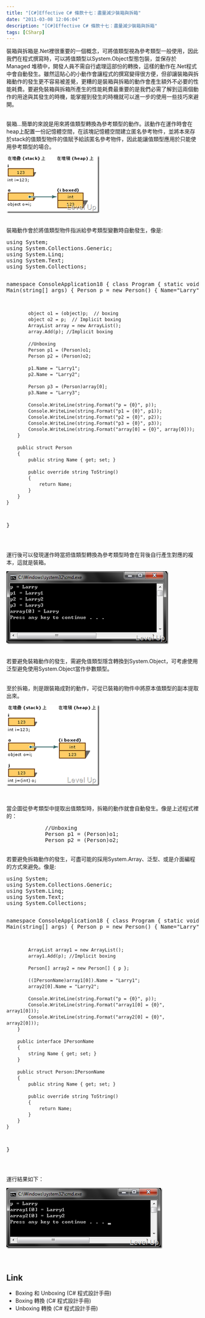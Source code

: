 ```yaml
---
title: "[C#]Effective C# 條款十七：盡量減少裝箱與拆箱"
date: "2011-03-08 12:06:04"
description: "[C#]Effective C# 條款十七：盡量減少裝箱與拆箱"
tags: [CSharp]
---
```


<p>
	裝箱與拆箱是.Net裡很重要的一個概念，可將值類型視為參考類型一般使用，因此我們在程式撰寫時，可以將值類型以System.Object型態包裝，並保存於Managed 堆積中，開發人員不需自行處理這部份的轉換，這樣的動作在.Net程式中會自動發生。雖然這貼心的小動作會讓程式的撰寫變得很方便，但卻讓裝箱與拆箱動作的發生更不容易被差覺，更糟的是裝箱與拆箱的動作會產生額外不必要的性能耗費。要避免裝箱與拆箱所產生的性能耗費最重要的是我們必需了解到這兩個動作的用途與其發生的時機，能掌握到發生的時機就可以進一步的使用一些技巧來避開。</p>
<p>
	<br />
	裝箱...簡單的來說是用來將值類型轉換為參考類型的動作。該動作在運作時會在heap上配置一份記憶體空間，在該塊記憶體空間建立匿名參考物件，並將本來存於stack的值類型物件的值賦予給該匿名參考物件，因此能讓值類型應用於只能使用參考類型的場合。</p>
<p>
	<img alt="image" border="0" height="151" src="\images\posts\21712\image_thumb_3.png" style="border-bottom: 0px; border-left: 0px; border-top: 0px; border-right: 0px" width="244" /></p>
<p>
	<br />
	裝箱動作會於將值類型物件指派給參考類型變數時自動發生，像是:</p>
<div class="wlWriterSmartContent" id="scid:812469c5-0cb0-4c63-8c15-c81123a09de7:91b83bf4-c17d-4ccc-b2d5-d125038eeadd" style="padding-bottom: 0px; margin: 0px; padding-left: 0px; padding-right: 0px; display: inline; float: none; padding-top: 0px">
	<pre class="c#" name="code">
using System;
using System.Collections.Generic;
using System.Linq;
using System.Text;
using System.Collections;

namespace ConsoleApplication18
{
    class Program
    {
        static void Main(string[] args)
        {
            Person p = new Person() { Name="Larry"};

            object o1 = (object)p;  // boxing
            object o2 = p;  // Implicit boxing
            ArrayList array = new ArrayList();
            array.Add(p); //Implicit boxing

            //Unboxing
            Person p1 = (Person)o1;
            Person p2 = (Person)o2;

            p1.Name = "Larry1";
            p2.Name = "Larry2";

            Person p3 = (Person)array[0];
            p3.Name = "Larry3";

            Console.WriteLine(string.Format("p = {0}", p));
            Console.WriteLine(string.Format("p1 = {0}", p1));
            Console.WriteLine(string.Format("p2 = {0}", p2));
            Console.WriteLine(string.Format("p3 = {0}", p3));
            Console.WriteLine(string.Format("array[0] = {0}", array[0]));
        }

        public struct Person
        {
            public string Name { get; set; }

            public override string ToString()
            {
                return Name;
            }
        }
    }
}</pre>
</div>
<p>
	 </p>
<p>
	運行後可以發現運作時當把值類型轉換為參考類型時會在背後自行產生對應的複本，這就是裝箱。</p>
<p>
	<img alt="image" border="0" height="191" src="\images\posts\21712\image_thumb_1.png" style="border-bottom: 0px; border-left: 0px; border-top: 0px; border-right: 0px" width="425" /></p>
<p>
	<br />
	若要避免裝箱動作的發生，需避免值類型隱含轉換到System.Object，可考慮使用泛型避免使用System.Object當作參數類型。</p>
<p>
	<br />
	至於拆箱，則是跟裝箱成對的動作，可從已裝箱的物件中將原本值類型的副本提取出來。</p>
<p>
	<img alt="image" border="0" height="213" src="\images\posts\21712\image_thumb_4.png" style="border-bottom: 0px; border-left: 0px; border-top: 0px; border-right: 0px" width="244" /></p>
<p>
	 </p>
<p>
	當企圖從參考類型中提取出值類型時，拆箱的動作就會自動發生。像是上述程式裡的：</p>
<div class="wlWriterSmartContent" id="scid:812469c5-0cb0-4c63-8c15-c81123a09de7:d1cf8cd3-d660-4e62-9ad1-7f8d84ba4678" style="padding-bottom: 0px; margin: 0px; padding-left: 0px; padding-right: 0px; display: inline; float: none; padding-top: 0px">
	<pre class="c#" name="code">
            //Unboxing
            Person p1 = (Person)o1; 
            Person p2 = (Person)o2;</pre>
</div>
<p>
	<br />
	若要避免拆箱動作的發生，可盡可能的採用System.Array、泛型、或是介面編程的方式來避免。像是:</p>
<div class="wlWriterSmartContent" id="scid:812469c5-0cb0-4c63-8c15-c81123a09de7:43d35309-57ea-4740-8a91-bf60e1f71d77" style="padding-bottom: 0px; margin: 0px; padding-left: 0px; padding-right: 0px; display: inline; float: none; padding-top: 0px">
	<pre class="c#" name="code">
using System;
using System.Collections.Generic;
using System.Linq;
using System.Text;
using System.Collections;

namespace ConsoleApplication18
{
    class Program
    {
        static void Main(string[] args)
        {
            Person p = new Person() { Name="Larry"};
            
            ArrayList array1 = new ArrayList();
            array1.Add(p); //Implicit boxing
            
            Person[] array2 = new Person[] { p };
                          
            ((IPersonName)array1[0]).Name = "Larry1";
            array2[0].Name = "Larry2";
            
            Console.WriteLine(string.Format("p = {0}", p));
            Console.WriteLine(string.Format("array1[0] = {0}", array1[0]));
            Console.WriteLine(string.Format("array2[0] = {0}", array2[0]));
        }

        public interface IPersonName
        {
            string Name { get; set; }
        }

        public struct Person:IPersonName 
        {
            public string Name { get; set; }

            public override string ToString()
            {
                return Name;
            }
        }
    }
}</pre>
</div>
<p>
	 </p>
<p>
	運行結果如下：</p>
<p>
	<img alt="image" border="0" height="159" src="\images\posts\21712\image_thumb_2.png" style="border-bottom: 0px; border-left: 0px; border-top: 0px; border-right: 0px" width="409" /></p>
<p>
	 </p>
<h2>
	Link</h2>
<ul>
	<li>
		Boxing 和 Unboxing (C# 程式設計手冊)</li>
	<li>
		Boxing 轉換 (C# 程式設計手冊)</li>
	<li>
		Unboxing 轉換 (C# 程式設計手冊)</li>
</ul>
